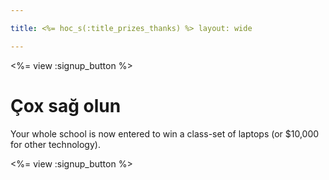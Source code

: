 ```yaml
---

title: <%= hoc_s(:title_prizes_thanks) %> layout: wide

---
```


<%= view :signup_button %>

# Çox sağ olun

Your whole school is now entered to win a class-set of laptops (or $10,000 for other technology).

<%= view :signup_button %>